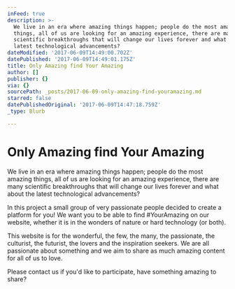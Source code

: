 ```yaml
---
inFeed: true
description: >-
  We live in an era where amazing things happen; people do the most amazing
  things, all of us are looking for an amazing experience, there are many
  scientific breakthroughs that will change our lives forever and what about the
  latest technological advancements?
dateModified: '2017-06-09T14:49:00.702Z'
datePublished: '2017-06-09T14:49:01.175Z'
title: Only Amazing find Your Amazing
author: []
publisher: {}
via: {}
sourcePath: _posts/2017-06-09-only-amazing-find-youramazing.md
starred: false
datePublishedOriginal: '2017-06-09T14:47:18.759Z'
_type: Blurb

---
```

# Only Amazing find Your Amazing

We live in an era where amazing things happen; people do the most amazing things, all of us are looking for an amazing experience, there are many scientific breakthroughs that will change our lives forever and what about the latest technological advancements?

In this project a small group of very passionate people decided to create a platform for you! We want you to be able to find \#YourAmazing on our website, whether it is in the wonders of nature or hard technology (or both).

This website is for the wonderful, the few, the many, the passionate, the culturist, the futurist, the lovers and the inspiration seekers. We are all passionate about something and we aim to share as much amazing content for all of us to love.

Please contact us if you'd like to participate, have something amazing to share?